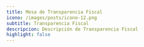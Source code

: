 ```yaml
---
title: Mesa de Transparencia Fiscal
icono: /images/posts/icono-12.png
subtitle: Transparencia Fiscal
descripcion: Descripción de Transparencia Fiscal
highlight: false
---
```

